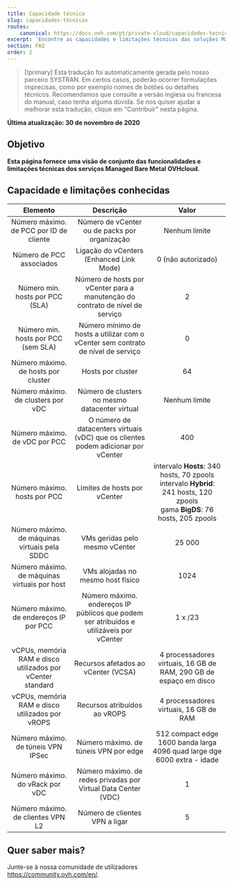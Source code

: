 ```yaml
---
title: Capacidade técnica
slug: capacidades-técnicas
routes:
    canonical: https://docs.ovh.com/pt/private-cloud/capacidades-tecnicas/'
excerpt: 'Encontre as capacidades e limitações técnicas das soluções Managed Bare Metal fornecidas pela OVHcloud'
section: FAQ
order: 2
---
```


> [!primary]
> Esta tradução foi automaticamente gerada pelo nosso parceiro SYSTRAN. Em certos casos, poderão ocorrer formulações imprecisas, como por exemplo nomes de botões ou detalhes técnicos. Recomendamos que consulte a versão inglesa ou francesa do manual, caso tenha alguma dúvida. Se nos quiser ajudar a melhorar esta tradução, clique em "Contribuir" nesta página.
>

**Última atualização: 30 de novembro de 2020**

## Objetivo

**Esta página fornece uma visão de conjunto das funcionalidades e limitações técnicas dos serviços Managed Bare Metal OVHcloud.**

## Capacidade e limitações conhecidas

| Elemento | Descrição | Valor |
|:-----:|:-----:|:----------:|
| Número máximo. de PCC por ID de cliente | Número de vCenter ou de packs por organização | Nenhum limite |
| Número de PCC associados | Ligação do vCenters (Enhanced Link Mode) | 0 (não autorizado) |
| Número min. hosts por PCC (SLA) | Número de hosts por vCenter para a manutenção do contrato de nível de serviço | 2 |
| Número min. hosts por PCC (sem SLA) | Número mínimo de hosts a utilizar com o vCenter sem contrato de nível de serviço | 0 |
| Número máximo. de hosts por cluster | Hosts por cluster | 64 |
| Número máximo. de clusters por vDC | Número de clusters no mesmo datacenter virtual | Nenhum limite |
| Número máximo. de vDC por PCC | O número de datacenters virtuais (vDC) que os clientes podem adicionar por vCenter | 400 |
| Número máximo. hosts por PCC | Limites de hosts por vCenter | intervalo **Hosts**: 340 hosts, 70 zpools<br>intervalo **Hybrid**: 241 hosts, 120 zpools<br>gama **BigDS**: 76 hosts, 205 zpools |
| Número máximo. de máquinas virtuais pela SDDC | VMs geridas pelo mesmo vCenter | 25 000 |
| Número máximo. de máquinas virtuais por host | VMs alojadas no mesmo host físico | 1024 |
| Número máximo. de endereços IP por PCC | Número máximo. endereços IP públicos que podem ser atribuídos e utilizáveis por vCenter | 1 x /23 |
| vCPUs, memória RAM e disco utilizados por vCenter standard | Recursos afetados ao vCenter (VCSA) | 4 processadores virtuais, 16 GB de RAM, 290 GB de espaço em disco |
| vCPUs, memória RAM e disco utilizados por vROPS | Recursos atribuídos ao vROPS | 4 processadores virtuais, 16 GB de RAM |
| Número máximo. de túneis VPN IPSec | Número máximo. de túneis VPN por edge | 512 compact edge<br>1600 banda larga<br>4096 quad large dge<br>6000 extra - idade |
| Número máximo. do vRack por vDC | Número máximo. de redes privadas por Virtual Data Center (VDC) | 1 |
| Número máximo. de clientes VPN L2 | Número de clientes VPN a ligar | 5 |

## Quer saber mais?

Junte-se à nossa comunidade de utilizadores <https://community.ovh.com/en/>.
